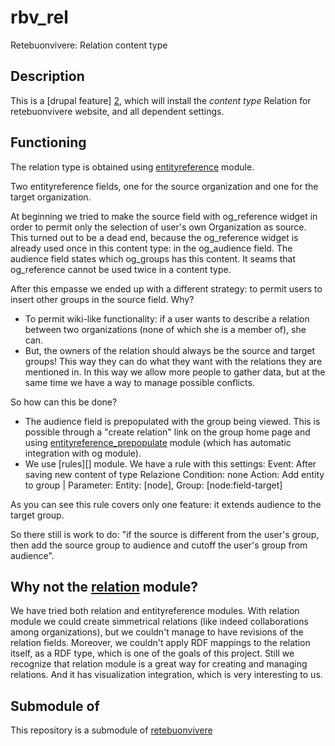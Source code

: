 rbv_rel
=======
Retebuonvivere: Relation content type

Description
-----------
This is a [drupal feature] [2], which will install the *content type* Relation for retebuonvivere website, and all dependent settings. 

Functioning
-----------
The relation type is obtained using [entityreference][3] module. 

Two entityreference fields, one for the source organization and one for the target organization. 

At beginning we tried to make the source field with og_reference widget in order to permit only the selection of user's own Organization as source.
This turned out to be a dead end, because the og_reference widget is already used once in this content type: in the og_audience field.
The audience field states which og_groups has this content. It seams that og_reference cannot be used twice in a content type.

After this empasse we ended up with a different strategy: to permit users to insert other groups in the source field. Why?
* To permit wiki-like functionality: if a user wants to describe a relation between two organizations (none of which she is a member of), she can. 
* But, the owners of the relation should always be the source and target groups! 
  This way they can do what they want with the relations they are mentioned in. 
In this way we allow more people to gather data, but at the same time we have a way to manage possible conflicts.

So how can this be done?
* The audience field is prepopulated with the group being viewed. This is possible through a "create relation" link on the group home page and using [entityreference_prepopulate][6] module (which has automatic integration with og module).
* We use [rules][] module. We have a rule with this settings:
  Event: After saving new content of type Relazione
  Condition: none
  Action: Add entity to group | Parameter: Entity: [node], Group: [node:field-target]

As you can see this rule covers only one feature: it extends audience to the target group.

So there still is work to do: "if the source is different from the user's group, then add the source group to audience and cutoff the user's group from audience".



Why not the [relation][4] module?
----------------------------------
We have tried both relation and entityreference modules. 
With relation module we could create simmetrical relations (like indeed collaborations among organizations), but we couldn't manage to have revisions of the relation fields. 
Moreover, we couldn't apply RDF mappings to the relation itself, as a RDF type, which is one of the goals of this project.
Still we recognize that relation module is a great way for creating and managing relations. And it has visualization integration, which is very interesting to us.

Submodule of
------------
This repository is a submodule of [retebuonvivere][1]

[1]: https://github.com/fonzy85vr/retebuonvivere
[2]: https://drupal.org/project/features
[3]: https://drupal.org/project/enityreference
[4]: https://drupal.org/project/relation
[5]: https://drupal.org/project/rules
[6]: https://drupal.org/project/entityreference_prepopulate
